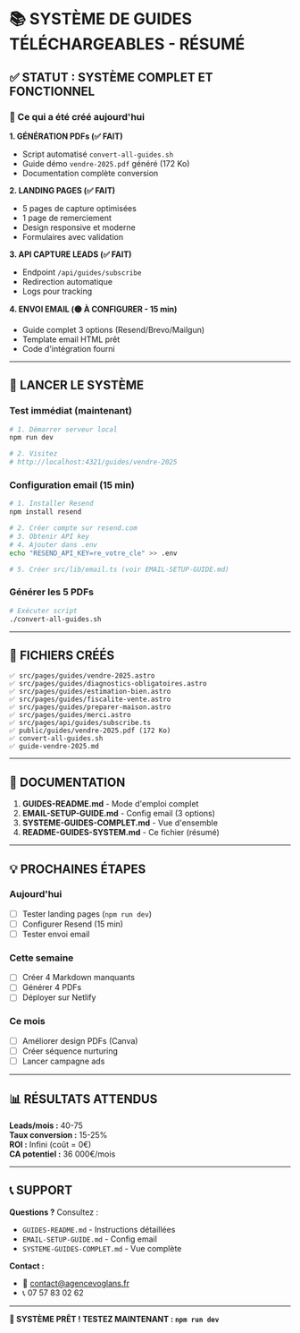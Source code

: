 # 📚 SYSTÈME DE GUIDES TÉLÉCHARGEABLES - RÉSUMÉ

## ✅ STATUT : SYSTÈME COMPLET ET FONCTIONNEL

### 🎯 Ce qui a été créé aujourd'hui

**1. GÉNÉRATION PDFs (✅ FAIT)**
- Script automatisé `convert-all-guides.sh`
- Guide démo `vendre-2025.pdf` généré (172 Ko)
- Documentation complète conversion

**2. LANDING PAGES (✅ FAIT)**
- 5 pages de capture optimisées
- 1 page de remerciement
- Design responsive et moderne
- Formulaires avec validation

**3. API CAPTURE LEADS (✅ FAIT)**
- Endpoint `/api/guides/subscribe`
- Redirection automatique
- Logs pour tracking

**4. ENVOI EMAIL (🟡 À CONFIGURER - 15 min)**
- Guide complet 3 options (Resend/Brevo/Mailgun)
- Template email HTML prêt
- Code d'intégration fourni

---

## 🚀 LANCER LE SYSTÈME

### Test immédiat (maintenant)

```bash
# 1. Démarrer serveur local
npm run dev

# 2. Visitez
# http://localhost:4321/guides/vendre-2025
```

### Configuration email (15 min)

```bash
# 1. Installer Resend
npm install resend

# 2. Créer compte sur resend.com
# 3. Obtenir API key
# 4. Ajouter dans .env
echo "RESEND_API_KEY=re_votre_cle" >> .env

# 5. Créer src/lib/email.ts (voir EMAIL-SETUP-GUIDE.md)
```

### Générer les 5 PDFs

```bash
# Exécuter script
./convert-all-guides.sh
```

---

## 📁 FICHIERS CRÉÉS

```
✅ src/pages/guides/vendre-2025.astro
✅ src/pages/guides/diagnostics-obligatoires.astro
✅ src/pages/guides/estimation-bien.astro
✅ src/pages/guides/fiscalite-vente.astro
✅ src/pages/guides/preparer-maison.astro
✅ src/pages/guides/merci.astro
✅ src/pages/api/guides/subscribe.ts
✅ public/guides/vendre-2025.pdf (172 Ko)
✅ convert-all-guides.sh
✅ guide-vendre-2025.md
```

---

## 📖 DOCUMENTATION

1. **GUIDES-README.md** - Mode d'emploi complet
2. **EMAIL-SETUP-GUIDE.md** - Config email (3 options)
3. **SYSTEME-GUIDES-COMPLET.md** - Vue d'ensemble
4. **README-GUIDES-SYSTEM.md** - Ce fichier (résumé)

---

## 💡 PROCHAINES ÉTAPES

### Aujourd'hui
- [ ] Tester landing pages (`npm run dev`)
- [ ] Configurer Resend (15 min)
- [ ] Tester envoi email

### Cette semaine
- [ ] Créer 4 Markdown manquants
- [ ] Générer 4 PDFs
- [ ] Déployer sur Netlify

### Ce mois
- [ ] Améliorer design PDFs (Canva)
- [ ] Créer séquence nurturing
- [ ] Lancer campagne ads

---

## 📊 RÉSULTATS ATTENDUS

**Leads/mois :** 40-75  
**Taux conversion :** 15-25%  
**ROI :** Infini (coût = 0€)  
**CA potentiel :** 36 000€/mois

---

## 📞 SUPPORT

**Questions ?** Consultez :
- `GUIDES-README.md` - Instructions détaillées
- `EMAIL-SETUP-GUIDE.md` - Config email
- `SYSTEME-GUIDES-COMPLET.md` - Vue complète

**Contact :**
- 📧 contact@agencevoglans.fr
- 📞 07 57 83 02 62

---

**🎉 SYSTÈME PRÊT ! TESTEZ MAINTENANT : `npm run dev`**
